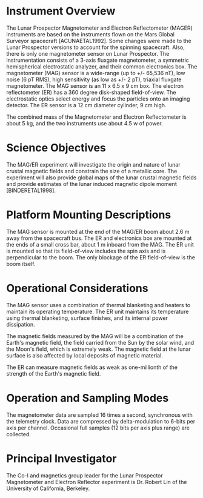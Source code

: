 
 
  Instrument Overview
  ===================
  The Lunar Prospector Magnetometer and Electron Reflectometer (MAGER)
  instruments are based on the instruments flown on the Mars Global
  Surveyor spacecraft [ACUNAETAL1992].  Some changes were made to the
  Lunar Prospector versions to account for the spinning spacecraft.
  Also, there is only one magnetometer sensor on Lunar Prospector.  The
  instrumentation consists of a 3-axis fluxgate magnetometer, a
  symmetric hemispherical electrostatic analyzer, and their common
  electronics box. The magnetometer (MAG) sensor is a wide-range (up to
  +/- 65,536 nT), low noise (6 pT RMS), high sensitivity (as low as +/-
  2 pT), triaxial fluxgate magnetometer.  The MAG sensor is an 11 x 6.5
  x 9 cm box.  The electron reflectometer (ER) has a 360 degree
  disk-shaped field-of-view. The electrostatic optics select energy and
  focus the particles onto an imaging detector.  The ER sensor is a 12
  cm diameter cylinder, 9 cm high.
 
  The combined mass of the Magnetometer and Electron Reflectometer is
  about 5 kg, and the two instruments use about 4.5 w of power.
 
 
  Science Objectives
  ==================
  The MAG/ER experiment will investigate the origin and nature of lunar
  crustal magnetic fields and constrain the size of a metallic core.
  The experiment will also provide global maps of the lunar crustal
  magnetic fields and provide estimates of the lunar induced magnetic
  dipole moment [BINDERETAL1998].
 
 
  Platform Mounting Descriptions
  ==============================
  The MAG sensor is mounted at the end of the MAG/ER boom about 2.6 m
  away from the spacecraft bus.  The ER and electronics box are mounted
  at the ends of a small cross bar, about 1 m inboard from the MAG. The
  ER unit is mounted so that its field-of-view includes the spin axis
  and is perpendicular to the boom.  The only blockage of the ER
  field-of-view is the boom itself.
 
 
  Operational Considerations
  ==========================
  The MAG sensor uses a combination of thermal blanketing and heaters
  to maintain its operating temperature.  The ER unit maintains its
  temperature using thermal blanketing, surface finishes, and its
  internal power dissipation.
 
  The magnetic fields measured by the MAG will be a combination of the
  Earth's magnetic field, the field carried from the Sun by the solar
  wind, and the Moon's field, which is extremely weak.  The magnetic
  field at the lunar surface is also affected by local deposits of
  magnetic material.
 
  The ER can measure magnetic fields as weak as one-millionth of the
  strength of the Earth's magnetic field.
 
 
  Operation and Sampling Modes
  ============================
  The magnetometer data are sampled 16 times a second, synchronous with
  the telemetry clock.  Data are compressed by delta-modulation to
  6-bits per axis per channel.  Occasional full samples (12 bits per
  axis plus range) are collected.
 
 
  Principal Investigator
  ======================
  The Co-I and magnetics group leader for the Lunar Prospector
  Magnetometer and Electron Reflector experiment is Dr. Robert Lin of
  the University of California, Berkeley.

        